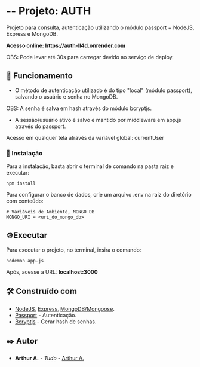 # -- Projeto: AUTH

Projeto para consulta, autenticação utilizando o módulo passport + NodeJS, Express e MongoDB.

**Acesso online: https://auth-ll4d.onrender.com**

OBS: Pode levar até 30s para carregar devido ao serviço de deploy.

## 🚀 Funcionamento

* O método de autenticação utilizado é do tipo "local" (módulo passport), salvando o usuário e senha no MongoDB.

OBS: A senha é salva em hash através do módulo bcryptjs.

* A sessão/usuário ativo é salvo e mantido por middleware em app.js através do passport.

Acesso em qualquer tela através da variável global: currentUser


### 🔧 Instalação

Para a instalação, basta abrir o terminal de comando na pasta raiz e executar:
```
npm install
```

Para configurar o banco de dados, crie um arquivo .env na raiz do diretório com conteúdo:
```
# Variáveis de Ambiente, MONGO DB
MONGO_URI = <uri_do_mongo_db>
```

## ⚙️Executar

Para executar o projeto, no terminal, insira o comando:
```
nodemon app.js
```

Após, acesse a URL: **localhost:3000**


## 🛠️ Construído com

* [NodeJS](http://www.dropwizard.io/1.0.2/docs/), [Express](https://expressjs.com/pt-br/), [MongoDB/Mongoose](https://mongoosejs.com/).
* [Passport](https://www.passportjs.org/) - Autenticação.
* [Bcryptjs](https://www.npmjs.com/package/bcryptjs) - Gerar hash de senhas.


## ✒️ Autor

* **Arthur A.** - *Tudo* - [Arthur A.](https://github.com/arthuralbert990)
